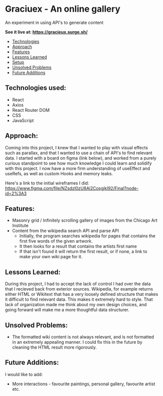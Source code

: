 Graciuex - An online gallery
======================================

An experiment in using API's to generate content

**See it live at: https://gracieux.surge.sh/**

* [Technologies](#technologies-used)
* [Approach](#approach)
* [Features](#features)
* [Lessons Learned](#lessons-learned)
* [Setup](#setup)
* [Unsolved Problems](#unsolved-problems)
* [Future Additions](#future-additions)

Technologies used:
------------------

* React
* Axios
* React Router DOM
* CSS
* JavaScript

Approach:
---------

Coming into this project, I knew that I wanted to play with visual effects such as parallax, and that I wanted to use a chain of API's to find relevant data. I started with a board on figma (link below), and worked from a purely curious standpoint to see how much knowledge I could learn and solidify with this project. I now have a more firm understanding of useEffect and useRefs, as well as custom Hooks and memory leaks.

Here's a link to the initial wireframes I did: https://www.figma.com/file/NZsdzl0zU8Al2CosgjkI92/Final?node-id=2%3A3

Features: 
---------

- Masonry grid / Infinitely scrolling gallery of images from the Chicago Art Institute
- Content from the wikipedia search API and parse API
    - Initially, the program searches wikipedia for pages that contains the first five words of the given artwork.
    - It then looks for a result that contains the artists first name
    - If that isn't found it will return the first result, or if none, a link to make your own wiki page for it.

Lessons Learned:
----------------

During this project, I had to accept the lack of control I had over the data that I recieved back from exterior sources. Wikipedia, for example returns either HTML or Wikitext that has a very loosely defined structure that makes it difficult to find relevant data. This makes it extremely hard to style. That lack of organization made me think about my own design choices, and going forward will make me a more thoughtful data structurer.

Unsolved Problems:
------------------
- The formatted wiki content is not always relevant, and is not formatted in an extremely appealing manner. I could fix this in the future by cleaning the HTML result more rigorously.

Future Additions: 
-----------------

I would like to add:
* More interactions - favourite paintings, personal gallery, favourite artist etc.
